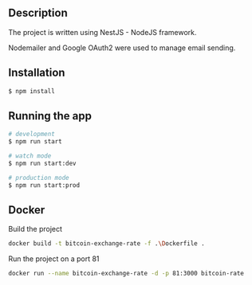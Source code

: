 ## Description

The project is written using NestJS - NodeJS framework.

Nodemailer and Google OAuth2 were used to manage email sending.

## Installation

```bash
$ npm install
```

## Running the app

```bash
# development
$ npm run start

# watch mode
$ npm run start:dev

# production mode
$ npm run start:prod
```

## Docker

Build the project

```bash
docker build -t bitcoin-exchange-rate -f .\Dockerfile .
```

Run the project on a port 81

```bash
docker run --name bitcoin-exchange-rate -d -p 81:3000 bitcoin-rate
```
